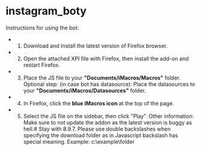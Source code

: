 # instagram_boty
Instructions for using the bot: 
* 1. Download and Install the latest version of Firefox browser. 
* 2. Open the attached XPI file with Firefox, then install the add-on and restart Firefox. 
* 3. Place the JS file to your **"Documents/iMacros/Macros"** folder. Optional step: (in case bot has datasource): Place the datasources to your **"Documents/iMacros/Datasources"** folder. 
* 4. In Firefox, click the **blue iMacros icon** at the top of the page. 
* 5. Select the JS file on the sidebar, then click "Play".  Other information: Make sure to not update the addon as the latest version is buggy as hell.# Stay with 8.9.7. Please use double backslashes when specifying the download folder as in Javascript backslash has special meaning. Example: c:\\example\\folder
